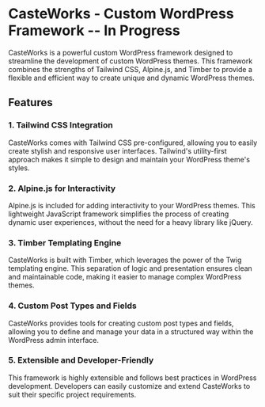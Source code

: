 # CasteWorks - Custom WordPress Framework -- In Progress

CasteWorks is a powerful custom WordPress framework designed to streamline the development of custom WordPress themes. This framework combines the strengths of Tailwind CSS, Alpine.js, and Timber to provide a flexible and efficient way to create unique and dynamic WordPress themes.

## Features

### 1. Tailwind CSS Integration

CasteWorks comes with Tailwind CSS pre-configured, allowing you to easily create stylish and responsive user interfaces. Tailwind's utility-first approach makes it simple to design and maintain your WordPress theme's styles.

### 2. Alpine.js for Interactivity

Alpine.js is included for adding interactivity to your WordPress themes. This lightweight JavaScript framework simplifies the process of creating dynamic user experiences, without the need for a heavy library like jQuery.

### 3. Timber Templating Engine

CasteWorks is built with Timber, which leverages the power of the Twig templating engine. This separation of logic and presentation ensures clean and maintainable code, making it easier to manage complex WordPress themes.

### 4. Custom Post Types and Fields

CasteWorks provides tools for creating custom post types and fields, allowing you to define and manage your data in a structured way within the WordPress admin interface.

### 5. Extensible and Developer-Friendly

This framework is highly extensible and follows best practices in WordPress development. Developers can easily customize and extend CasteWorks to suit their specific project requirements.
